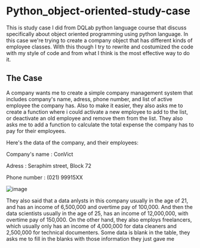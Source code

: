 # Python_object-oriented-study-case
This is study case I did from DQLab python language course that discuss specifically about object oriented programming using python language. In this case we're trying to create a company object that has different kinds of employee classes.
With this though I try to rewrite and costumized the code with my style of code and from what I think is the most effective way to do it.

## The Case
A company wants me to create a simple company management system that includes company's name, adress, phone number, and list of active employee the company has. Also to make it easier, they also asks me to create a function where i could activate a new employee to add to the list, or deactivate an old employee and remove them from the list.
They also asks me to add a function to calculate the total expense the company has to pay for their employees.

Here's the data of the company, and their employees:

Company's name : ConVict

Adress : Seraphim street, Block 72 

Phone number : (021) 99915XX 

![image](https://user-images.githubusercontent.com/104478470/165458309-20e4c20b-4f1e-4955-8a11-831e52ee0eaf.png)

They also said that a data anlysts in this company usually in the age of 21, and has an income of 6,500,000 and overtime pay of 100,000. And then the data scientists usually in the age of 25, has an income of 12,000,000, with overtime pay of 150,000. On the other hand, they also employs freelancers, which usually only has an income of 4,000,000 for data cleaners and 2,500,000 for technical documenters. Some data is blank in the table, they asks me to fill in the blanks with those information they just gave me
